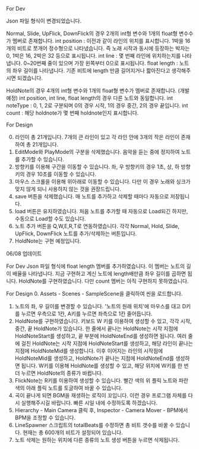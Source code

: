 For Dev

Json 파일 형식이 변경되었습니다.

Normal, Slide, UpFlick, DownFlick의 경우 2개의 int형 변수와 1개의 float형 변수수가 멤버로 존재합니다.
int position : 이전과 같이 라인의 위치를 표시합니다. 1박을 16개의 비트로 쪼개어 정수형으로 나타냈습니다. 즉 노래 시작과 동시에 등장하는 박자는 0, 1박은 16, 2박은 32 등으로 표시됩니다.
int line : 몇 번째 라인에 위치하는지를 나타냅니다. 0~20번째 줄이 있으며 가장 왼쪽부터 0으로 표시됩니다.
float length : 노트의 좌우 길이를 나타냅니다. 기존 비트에 length 만큼 길어지거나 짧아진다고 생각해주시면 되겠습니다.

HoldNote의 경우 4개의 int형 변수와 1개의 float형 변수가 멤버로 존재합니다. (개발 예정)
int position, int line, float length의 경우 다른 노트와 동일합니다.
int noteType : 0, 1, 2로 구분되며 0의 경우 시작, 1의 경우 중간, 2의 경우 끝입니다.
int count : 해당 holdnote가 몇 번째 holdnote인지 표시합니다.

For Design

0. 라인이 총 21개입니다. 7개의 큰 라인이 있고 각 라인 안에 3개의 작은 라인이 존재하여 총 21개입니다.
1. EditMode와 PlayMode의 구분을 삭제했습니다. 음악을 듣는 중에 정지하여 노트를 추가할 수 있습니다.
2. 방향키를 이용해 구간을 이동할 수 있습니다. 좌, 우 방향키의 경우 1초, 상, 하 방향키의 경우 10초를 이동할 수 있습니다.
3. 마우스 스크롤을 이용해 위아래로 이동할 수 있습니다. 다만 이 경우 노래와 싱크가 맞지 않게 되니 사용하지 않는 것을 권장드립니다.
4. save 버튼을 삭제했습니다. 매 노트를 추가하고 삭제할 때마다 자동으로 저장됩니다.
5. load 버튼은 유지하였습니다. 처음 노트를 추가할 때 자동으로 Load되긴 하지만, 수동으로 Load할 수도 있습니다.
6. 노트 추가 버튼을 Q,W,E,R,T로 연동하였습니다. 각각 Normal, Hold, Slide, UpFlick, DownFlick 노트를 추가/삭제하는 버튼입니다.
7. HoldNote는 구현 예정입니다.

06/08 업데이트

For Dev
Json 파일 형식에 float length 멤버를 추가하였습니다. 이 멤버는 노트의 길이 배율을 나타냅니다. 지금 구현하고 계신 노트에 length배만큼 좌우 길이를 곱하면 됩니다.
HoldNote를 구현하였습니다. 다만 count 멤버는 아직 구현하지 못하였습니다.

For Design
0. Assets - Scenes - SampleScene을 클릭하여 씬을 로드합니다.
1. 노트의 좌, 우 길이를 변경할 수 있습니다. '노트의 원래 위치'에 마우스를 대고 D키를 누르면 우측으로 1칸, A키를 누르면 좌측으로 1칸 줄어듭니다.
2. HoldNote를 구현하였습니다. 키보드 W 키를 이용하여 생성할 수 있고, 각각 시작, 중간, 끝 HoldNote가 있습니다. 
한 줄에서 끝나는 HoldNote는 시작 지점에 HoldNoteStart를 생성하고, 끝 부분에 HoldNoteEnd를 생성하면 됩니다. 여러 줄에 걸친 HoldNote는 시작 지점에 HoldNoteStart를 생성하고, 해당 라인이 끝나는 지점에 HoldNoteMid를 생성합니다.
이후 이어지는 라인의 시작점에 HoldNoteMid를 생성하고, HoldNote가 끝나는 지점에 HoldNoteEnd를 생성하면 됩니다.
W키를 이용해 HoldNote를 생성할 수 있고, 해당 위치에 W키를 한 번 더 누르면 HoldNote의 종류가 바뀝니다.
3. FlickNote는 R키를 이용하여 생성할 수 있습니다. 빨간 색의 위 플릭 노트와 파란 색의 아래 플릭 노트를 토글하여 바꿀 수 있습니다.
4. 곡이 끝나게 되면 BGM을 재생하는 로직이 꼬입니다. 이런 경우 프로그램 자체를 다시 실행해주시길 바랍니다. 빠른 시일 내에 수정하도록 하겠습니다.
5. Hierarchy - Main Camera 클릭 후, Inspector - Camera Mover - BPM에서 BPM을 조정할 수 있습니다.
6. LineSpawner 스크립트의 totalBeats를 수정하면 총 비트 갯수를 바꿀 수 있습니다. 현재는 총 600개의 비트가 설정되어 있습니다.
7. 노트 삭제는 원하는 위치에 다른 종류의 노트 생성 버튼을 누르면 삭제됩니다.